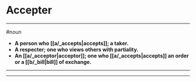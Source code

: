 # Accepter
---
#noun
- **A person who [[a/_accepts|accepts]]; a taker.**
- **A respecter; one who views others with partiality.**
- **An [[a/_acceptor|acceptor]]; one who [[a/_accepts|accepts]] an order or a [[b/_bill|bill]] of exchange.**
---
---
